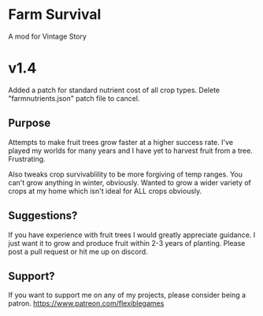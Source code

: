 # Farm Survival
A mod for Vintage Story

# v1.4
Added a patch for standard nutrient cost of all crop types. Delete "farmnutrients.json" patch file to cancel.

## Purpose
Attempts to make fruit trees grow faster at a higher success rate. I've played my worlds for many years and I have yet to harvest fruit from a tree. Frustrating.

Also tweaks crop survivablility to be more forgiving of temp ranges. You can't grow anything in winter, obviously. Wanted to grow a wider variety of crops at my home which isn't ideal for ALL crops obviously.

## Suggestions?
If you have experience with fruit trees I would greatly appreciate guidance. I just want it to grow and produce fruit within 2-3 years of planting. Please post a pull request or hit me up on discord.

## Support?
If you want to support me on any of my projects, please consider being a patron.
https://www.patreon.com/flexiblegames